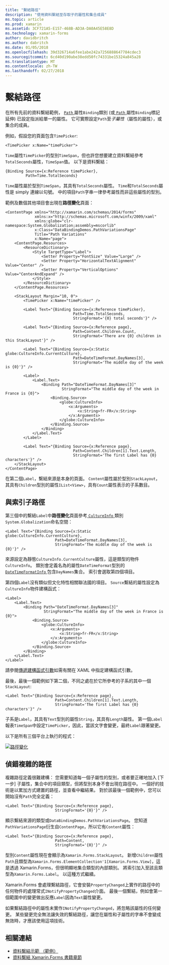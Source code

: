 ```yaml
---
title: "繫結路徑"
description: "使用資料繫結至存取子的屬性和集合成員"
ms.topic: article
ms.prod: xamarin
ms.assetid: 3CF721A5-E157-468B-AD3A-DA0A45E58E8D
ms.technology: xamarin-forms
author: davidbritch
ms.author: dabritch
ms.date: 01/05/2018
ms.openlocfilehash: 39d326714a6fee1abe242a7256888647784cdec3
ms.sourcegitcommit: 6cd40d190abe38edd50fc74331be15324a845a28
ms.translationtype: MT
ms.contentlocale: zh-TW
ms.lasthandoff: 02/27/2018
---
```

# <a name="binding-path"></a>繫結路徑

在所有先前的資料繫結範例， [ `Path` ](https://developer.xamarin.com/api/property/Xamarin.Forms.Binding.Path/)屬性`Binding`類別 (或[ `Path` ](https://developer.xamarin.com/api/property/Xamarin.Forms.Xaml.BindingExtension.Path/)屬性`Binding`標記延伸) 已設定指派給單一的屬性。 它可實際設定`Path`至*子屬性*（屬性的屬性），或集合的成員。

例如，假設您的頁面包含`TimePicker`:

```xaml
<TimePicker x:Name="timePicker">
```

`Time`屬性`TimePicker`的型別`TimeSpan`，但也許您想要建立資料繫結參考`TotalSeconds`屬性，`TimeSpan`值。 以下是資料繫結：

```xaml
{Binding Source={x:Reference timePicker},
         Path=Time.TotalSeconds}
```
         
`Time`屬性屬於型別`TimeSpan`，其具有`TotalSeconds`屬性。 `Time`和`TotalSeconds`屬性是 simply 連線以句號。 中的項目`Path`字串一律參考屬性而非這些屬性的型別。

範例及數個其他項目會出現在**路徑變化**頁面：

```xaml
<ContentPage xmlns="http://xamarin.com/schemas/2014/forms"
             xmlns:x="http://schemas.microsoft.com/winfx/2009/xaml"
             xmlns:globe="clr-namespace:System.Globalization;assembly=mscorlib"
             x:Class="DataBindingDemos.PathVariationsPage"
             Title="Path Variations"
             x:Name="page">
    <ContentPage.Resources>
        <ResourceDictionary>
            <Style TargetType="Label">
                <Setter Property="FontSize" Value="Large" />
                <Setter Property="HorizontalTextAlignment" Value="Center" />
                <Setter Property="VerticalOptions" Value="CenterAndExpand" />
            </Style>
        </ResourceDictionary>
    </ContentPage.Resources>
    
    <StackLayout Margin="10, 0">
        <TimePicker x:Name="timePicker" />

        <Label Text="{Binding Source={x:Reference timePicker},
                              Path=Time.TotalSeconds,
                              StringFormat='{0} total seconds'}" />

        <Label Text="{Binding Source={x:Reference page},
                              Path=Content.Children.Count,
                              StringFormat='There are {0} children in this StackLayout'}" />
        
        <Label Text="{Binding Source={x:Static globe:CultureInfo.CurrentCulture},
                              Path=DateTimeFormat.DayNames[3],
                              StringFormat='The middle day of the week is {0}'}" />

        <Label>
            <Label.Text>
                <Binding Path="DateTimeFormat.DayNames[3]"
                         StringFormat="The middle day of the week in France is {0}">
                    <Binding.Source>
                        <globe:CultureInfo>
                            <x:Arguments>
                                <x:String>fr-FR</x:String>
                            </x:Arguments>
                        </globe:CultureInfo>
                    </Binding.Source>
                </Binding>
            </Label.Text>
        </Label>

        <Label Text="{Binding Source={x:Reference page},
                              Path=Content.Children[1].Text.Length,
                              StringFormat='The first Label has {0} characters'}" />
    </StackLayout>
</ContentPage>
```

在第二個`Label`，繫結來源是本身的頁面。 `Content`屬性屬於型別`StackLayout`，其具有`Children`型別的屬性`IList<View>`，具有`Count`屬性表示的子系數目。

## <a name="paths-with-indexers"></a>與索引子路徑

第三個中的繫結`Label`中**路徑變化**頁面參考[ `CultureInfo` ](https://developer.xamarin.com/api/type/System.Globalization.CultureInfo/)類別`System.Globalization`命名空間：

```xaml
<Label Text="{Binding Source={x:Static globe:CultureInfo.CurrentCulture},
                      Path=DateTimeFormat.DayNames[3],
                      StringFormat='The middle day of the week is {0}'}" />
```

來源設定為靜態`CultureInfo.CurrentCulture`屬性，這是類型的物件`CultureInfo`。 類別會定義名為的屬性`DateTimeFormat`型別的[ `DateTimeFormatInfo` ](https://developer.xamarin.com/api/type/System.Globalization.DateTimeFormatInfo/)包含`DayNames`集合。 索引會選取第四個項目。

第四個`Label`沒有類似但文化特性相關聯法國的項目。 `Source`繫結的屬性設定為`CultureInfo`物件建構函式：

```xaml
<Label>
    <Label.Text>
        <Binding Path="DateTimeFormat.DayNames[3]"
                 StringFormat="The middle day of the week in France is {0}">
            <Binding.Source>
                <globe:CultureInfo>
                    <x:Arguments>
                        <x:String>fr-FR</x:String>
                    </x:Arguments>
                </globe:CultureInfo>
            </Binding.Source>
        </Binding>
    </Label.Text>
</Label>
```

請參閱[傳遞建構函式引數](~/xamarin-forms/xaml/passing-arguments.md#constructor_arguments)如需有關在 XAML 中指定建構函式引數。

最後，最後一個範例如下第二個，不同之處在於它所參考的子系的其中一個`StackLayout`:

```xaml
<Label Text="{Binding Source={x:Reference page},
                      Path=Content.Children[1].Text.Length,
                      StringFormat='The first Label has {0} characters'}" />
```

子系是`Label`，其具有`Text`型別的屬性`String`，其具有`Length`屬性。 第一個`Label`報表`TimeSpan`中設定`TimePicker`，因此，當該文字會變更，最終`Label`跟著變更。

以下是所有三個平台上執行的程式：

[![路徑變化](binding-path-images/pathvariations-small.png "路徑變化")](binding-path-images/pathvariations-large.png "路徑變化")

## <a name="debugging-complex-paths"></a>偵錯複雜的路徑

複雜路徑定義很難建構： 您需要知道每一個子屬性的型別，或者要正確地加入 [下一步] 子屬性，集合中的項目類型，但將型別本身不會出現在路徑中。 一個好的技術是以累加方式建置的路徑，並查看中繼結果。 對於該最後一個範例中，您可以開始沒有`Path`完全定義：

```xaml
<Label Text="{Binding Source={x:Reference page},
                      StringFormat='{0}'}" />
```

顯示繫結來源的類型或`DataBindingDemos.PathVariationsPage`。 您知道`PathVariationsPage`衍生自`ContentPage`，所以它有`Content`屬性：

```xaml
<Label Text="{Binding Source={x:Reference page},
                      Path=Content,
                      StringFormat='{0}'}" />
```

型別`Content`屬性現在會顯示為`Xamarin.Forms.StackLayout`。 新增`Children`屬性`Path`且類型為`Xamarin.Forms.ElementCollection'1[Xamarin.Forms.View]`，這是透過 Xamarin.Forms，但很明顯地集合類型的內部類別。 將索引加入至該且類型為`Xamarin.Forms.Label`。 以這種方式繼續。

Xamarin.Forms 會處理繫結路徑，它會安裝`PropertyChanged`上實作的路徑中的任何物件的處理常式`INotifyPropertyChanged`介面。 最後一個繫結，例如會第一個範圍中的變更做出反應`Label`因為`Text`屬性變更。 

如果繫結路徑中的屬性未實作`INotifyPropertyChanged`，將忽略該屬性的任何變更。 某些變更完全無法讓失效的繫結路徑，讓您在屬性和子屬性的字串不會變成無效時，才應該使用這項技術。



## <a name="related-links"></a>相關連結

- [資料繫結示範 （範例）](https://developer.xamarin.com/samples/xamarin-forms/DataBindingDemos/)
- [資料繫結 Xamarin.Forms 書籍章節](~/xamarin-forms/creating-mobile-apps-xamarin-forms/summaries/chapter16.md)

